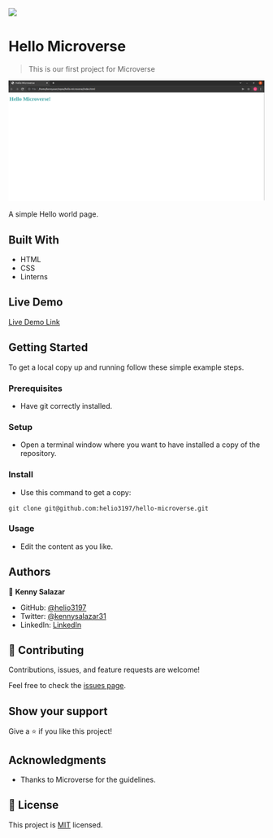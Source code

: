 ![](https://img.shields.io/badge/Microverse-blueviolet)

# Hello Microverse

> This is our first project for Microverse

![screenshot](./screenshot.png)

A simple Hello world page.

## Built With

- HTML
- CSS
- Linterns

## Live Demo

[Live Demo Link](https://helio3197.github.io/hello-microverse)


## Getting Started

To get a local copy up and running follow these simple example steps.

### Prerequisites

- Have git correctly installed.

### Setup

- Open a terminal window where you want to have installed a copy of the repository.

### Install

- Use this command to get a copy:
```
git clone git@github.com:helio3197/hello-microverse.git
```
### Usage

- Edit the content as you like.


## Authors

👤 **Kenny Salazar**

- GitHub: [@helio3197](https://github.com/helio3197)
- Twitter: [@kennysalazar31](https://twitter.com/kennysalazar31)
- LinkedIn: [LinkedIn](https://linkedin.com/in/kenny-salazar-1a1687110)


## 🤝 Contributing

Contributions, issues, and feature requests are welcome!

Feel free to check the [issues page](../../issues/).

## Show your support

Give a ⭐️ if you like this project!

## Acknowledgments

- Thanks to Microverse for the guidelines.


## 📝 License

This project is [MIT](./MIT.md) licensed.
